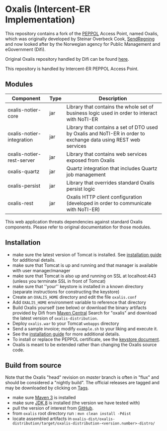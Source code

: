 # Oxalis (Intercent-ER Implementation)

This repository contains a fork of the [PEPPOL](http://www.peppol.eu/) Access Point, named Oxalis,
which was originally developed by Steinar Overbeck Cook, [SendRegning](http://www.sendregning.no/)
and now looked after by the Norwegian agency for Public Management and eGovernment (Difi).

Original Oxalis repository handled by Difi can be found [here](https://github.com/difi/oxalis).

This repository is handled by Intercent-ER PEPPOL Access Point.

## Modules

| Component | Type | Description |
| --------- | ---- | ----------- |
| oxalis-notier-core | jar | Library that contains the whole set of business logic used in order to interact with NoTI-ER |
| oxalis-notier-integration | jar | Library that contains a set of DTO used by Oxalis and NoTI-ER in order to exchange data using REST web services |
| oxalis-notier-rest-server | jar | Library that contains web services exposed from Oxalis |
| oxalis-quartz   | jar  | Quartz integration that includes Quartz job management |
| oxalis-persist | jar | Library that overrides standard Oxalis persist logic |
| oxalis-rest | jar | Oxalis HTTP client configuration (developed in order to communicate with NoTI-ER) |

This web application threats dependencies against standard Oxalis components.
Please refer to original documentation for those modules.

## Installation

* make sure the latest version of Tomcat is installed. See [installation guide](/doc/installation.md) for additional details.
* make sure that Tomcat is up and running and that manager is available with user manager/manager
* make sure that Tomcat is also up and running on SSL at localhost:443 (unless you terminate SSL in front of Tomcat)
* make sure that ''your'' keystore is installed in a known directory (separate instructions for constructing the keystore)
* Create an `OXALIS_HOME` directory and edit the file `oxalis.conf`
* Add `OXALIS_HOME` environment variable to reference that directory
* Build Oxalis yourself (see below) or download the binary artifacts provided by Difi from [Maven Central](https://search.maven.org)
  Search for "oxalis" and download the latest version of `oxalis-distribution`.
* Deploy `oxalis.war` to your Tomcat `webapps` directory
* Send a sample invoice; modify `example.sh` to your liking and execute it.
* See the [installation guide](/doc/installation.md) for more additional details.
* To install or replace the PEPPOL certificate, see the [keystore document](/doc/keystore.md).
* Oxalis is meant to be extended rather than changing the Oxalis source code.


## Build from source

Note that the Oxalis "head" revision on *master* branch is often in "flux" and should be considered a "nightly build".
The official releases are tagged and may be downloaded by clicking on [Tags](https://github.com/difi/oxalis/tags).

* make sure [Maven 3](http://maven.apache.org/) is installed
* make sure [JDK 8](http://www.oracle.com/technetwork/java/javase/) is installed (the version we have tested with)
* pull the version of interest from [GitHub](https://github.com/difi/oxalis).
* from `oxalis` root directory run : `mvn clean install -Pdist`
* locate assembled artifacts in `oxalis-dist/oxalis-distribution/target/oxalis-distribution-<version.number>-distro/`

